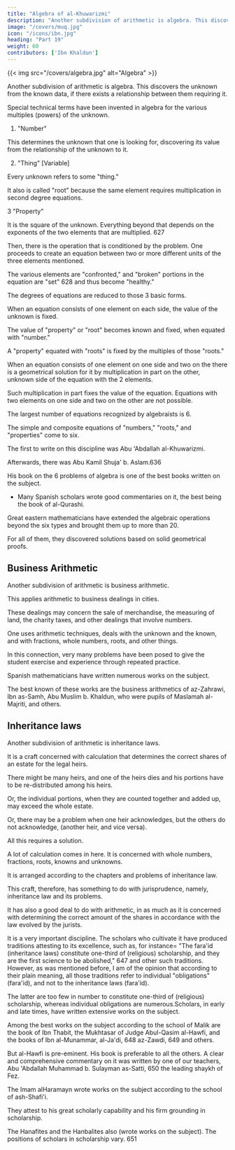 ```yaml
---
title: "Algebra of al-Khuwarizmi"
description: "Another subdivision of arithmetic is algebra. This discovers the unknown from the known data, if there exists a relationship between them requiring it"
image: "/covers/muq.jpg"
icon: "/icons/ibn.jpg"
heading: "Part 19"
weight: 60
contributors: ['Ibn Khaldun']
---
```



{{< img src="/covers/algebra.jpg" alt="Algebra" >}}

Another subdivision of arithmetic is algebra. This discovers the unknown from the known data, if there exists a relationship between them requiring it. 

Special technical terms have been invented in algebra for the various multiples (powers) of the unknown. 

1. "Number"

This determines the unknown that one is looking for, discovering its value from the relationship of the unknown to it.

2. "Thing" [Variable]

Every unknown refers to some "thing." 

It also is called "root" because the same element requires multiplication in second degree equations. 

3 "Property"

It is the square of the unknown. Everything beyond that depends on the exponents of the two elements that are multiplied. 627

Then, there is the operation that is conditioned by the problem. One proceeds to create an equation between two or more different units of the three elements mentioned. 

The various elements are "confronted," and "broken" portions in the equation are "set" 628 and thus become "healthy." 

The degrees of equations are reduced to those 3 basic forms. 

<!-- Thus, they come to be three. 

Algebra revolves around these three basic forms:
- number
- thing
- property -->

When an equation consists of one element on each side, the value of the unknown is fixed. 

The value of "property" or "root" becomes known and fixed, when equated with "number." 

A "property" equated with "roots" is fixed by the multiples of those "roots."

When an equation consists of one element on one side and two on the there is a geometrical solution for it by multiplication in part on the other, unknown side of the equation with the 2 elements. 

Such multiplication in part fixes the value of the equation. Equations with two elements on one side and two on the other are not possible.

The largest number of equations recognized by algebraists is 6. 

The simple and composite equations of "numbers," "roots," and "properties" come to six.

The first to write on this discipline was Abu 'Abdallah al-Khuwarizmi.

Afterwards, there was Abu Kamil Shuja' b. Aslam.636

His book on the 6 problems of algebra is one of the best books written on the subject. 

- Many Spanish scholars wrote good commentaries on it, the best being the book of al-Qurashi.

Great eastern mathematicians have extended the algebraic operations beyond the six types and brought them up to more than 20. 

For all of them, they discovered solutions based on solid geometrical proofs.


## Business Arithmetic

Another subdivision of arithmetic is business arithmetic. 

This applies arithmetic to business dealings in cities. 

These dealings may concern the sale of merchandise, the measuring of land, the charity taxes, and other dealings that involve numbers. 

One uses arithmetic techniques, deals with the unknown and the known, and with fractions, whole numbers, roots, and other things.

In this connection, very many problems have been posed to give the student exercise and experience through repeated practice.

Spanish mathematicians have written numerous works on the subject.

The best known of these works are the business arithmetics of az-Zahrawi, Ibn as-Samh, Abu Muslim b. Khaldun, who were pupils of Maslamah al-Majriti, and others.

## Inheritance laws 

Another subdivision of arithmetic is inheritance laws. 

It is a craft concerned with calculation that determines the correct shares of an estate for the legal heirs. 

There might be many heirs, and one of the heirs dies and his portions have to be re-distributed among his heirs. 

Or, the individual portions, when they are counted together and added up, may exceed the whole estate.

Or, there may be a problem when one heir acknowledges, but the others do not acknowledge, (another heir, and vice versa). 

All this requires a solution.

<!-- , in order to determine the correct amount of the shares in an estate and the correct share that goes to each relative, so that the heirs get the amounts of the estate to which they are entitled in view of the total amount of the shares of the estate.  -->

A lot of calculation comes in here. It is concerned with whole numbers, fractions, roots, knowns and unknowns.

It is arranged according to the chapters and problems of inheritance law.

This craft, therefore, has something to do with jurisprudence, namely, inheritance law and its problems.

<!-- , as far as it is concerned with the laws concerning the legal shares of inheritance, the reduction of the individual shares ('awl), the acknowledgement or
non-acknowledgement (of heirs), wills, manumission by will, and other problems. -->

It has also a good deal to do with arithmetic, in as much as it is concerned with determining the correct amount of the shares in accordance with the law evolved by the jurists.

It is a very important discipline. The scholars who cultivate it have produced traditions attesting to its excellence, such as, for instance= "The fara'id (inheritance laws) constitute one-third of (religious) scholarship, and they are the first science to be abolished," 647 and other such traditions. However, as was mentioned before, I am of the opinion that according to their plain meaning, all those traditions refer to individual "obligations" (fara'id), and not to the inheritance laws (fara'id). 

The latter are too few in number to constitute one-third of (religious) scholarship, whereas individual obligations are numerous.Scholars, in early and late times, have written extensive works on the subject.

Among the best works on the subject according to the school of Malik are the book of Ibn Thabit, the Mukhtasar of Judge Abul-Qasim al-Hawfi, and the books of Ibn al-Munammar, al-Ja'di, 648 az-Zawdi, 649 and others.

But al-Hawfi is pre-eminent. His book is preferable to all the others. A clear and comprehensive commentary on it was written by one of our teachers, Abu 'Abdallah Muhammad b. Sulayman as-Satti, 650 the leading shaykh of Fez. 

The Imam alHaramayn wrote works on the subject according to the school of ash-Shafi'i.

They attest to his great scholarly capability and his firm grounding in scholarship. 

The Hanafites and the Hanbalites also (wrote works on the subject). The positions of scholars in scholarship vary. 651
